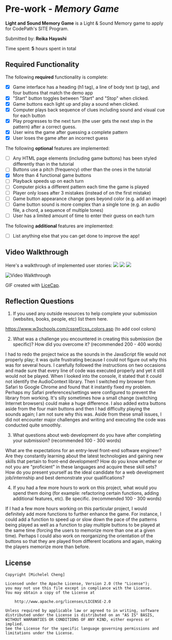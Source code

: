 # Pre-work - _Memory Game_

**Light and Sound Memory Game** is a Light & Sound Memory game to apply for CodePath's SITE Program.

Submitted by: **Reika Hayashi**

Time spent: **5** hours spent in total

## Required Functionality

The following **required** functionality is complete:

- [x] Game interface has a heading (h1 tag), a line of body text (p tag), and four buttons that match the demo app
- [x] "Start" button toggles between "Start" and "Stop" when clicked.
- [x] Game buttons each light up and play a sound when clicked.
- [x] Computer plays back sequence of clues including sound and visual cue for each button
- [x] Play progresses to the next turn (the user gets the next step in the pattern) after a correct guess.
- [x] User wins the game after guessing a complete pattern
- [x] User loses the game after an incorrect guess

The following **optional** features are implemented:

- [ ] Any HTML page elements (including game buttons) has been styled differently than in the tutorial
- [ ] Buttons use a pitch (frequency) other than the ones in the tutorial
- [x] More than 4 functional game buttons
- [ ] Playback speeds up on each turn
- [ ] Computer picks a different pattern each time the game is played
- [ ] Player only loses after 3 mistakes (instead of on the first mistake)
- [ ] Game button appearance change goes beyond color (e.g. add an image)
- [ ] Game button sound is more complex than a single tone (e.g. an audio file, a chord, a sequence of multiple tones)
- [ ] User has a limited amount of time to enter their guess on each turn

The following **additional** features are implemented:

- [ ] List anything else that you can get done to improve the app!

## Video Walkthrough

Here's a walkthrough of implemented user stories:
![](https://i.imgur.com/1sxT4ZF.gif)
![](https://i.imgur.com/3dRXWhm.gif)
![](https://i.imgur.com/jo24h4x.gif)

<img src='http://i.imgur.com/link/to/your/gif/file.gif' title='Video Walkthrough' width='' alt='Video Walkthrough' />

GIF created with [LiceCap](http://www.cockos.com/licecap/).

## Reflection Questions

1. If you used any outside resources to help complete your submission (websites, books, people, etc) list them here.

https://www.w3schools.com/cssref/css_colors.asp (to add cool colors)

2) What was a challenge you encountered in creating this submission (be specific)? How did you overcome it? (recommended 200 - 400 words)

I had to redo the project twice as the sounds in the JavaScript file would not properly play; it was quite frustrating because I could not figure out
why this was for several hours. I carefully followed the instructions on two occasions and made sure that every line of code was executed properly and
yet it still would not be played. When I looked into the console, it stated that it could not identify the AudioContext library. Then I switched my
browser from Safari to Google Chrome and found that it instantly fixed my problem. Perhaps my Safari preferences/settings were configured to prevent
the library from working. It's silly sometimes how a small change (switching Internet browsers) could make a huge difference. I also added extra buttons
aside from the four main buttons and then I had difficulty playing the sounds again; I am not sure why this was. Aside from these small issues,
I did not encounter major challenges and writing and executing the code was conducted quite smoothly.

3. What questions about web development do you have after completing your submission? (recommended 100 - 300 words)

What are the expectations for an entry-level front-end software engineer?
Are they constantly learning about the latest technologies and gaining new skills that pertain to front-end development?
How do you know whether or not you are "proficient" in these languages and acquire these skill sets?
How do you present yourself as the ideal candidate for a web development job/internship and best demonstrate your qualifications?

4. If you had a few more hours to work on this project, what would you spend them doing (for example: refactoring certain functions, adding additional features, etc). Be specific. (recommended 100 - 300 words)

If I had a few more hours working on this particular project, I would definitely add more functions to further enhance the game.
For instance, I could add a function to speed up or slow down the pace of the patterns being played as well as a function to play
multiple buttons to be played at the same time (forcing the users to memorize more than one at a given time). Perhaps I could also
work on reorganizing the orientation of the buttons so that they are played from different locations and again, making the players
memorize more than before.

## License

    Copyright [Michelel Cheng]

    Licensed under the Apache License, Version 2.0 (the "License");
    you may not use this file except in compliance with the License.
    You may obtain a copy of the License at

        http://www.apache.org/licenses/LICENSE-2.0

    Unless required by applicable law or agreed to in writing, software
    distributed under the License is distributed on an "AS IS" BASIS,
    WITHOUT WARRANTIES OR CONDITIONS OF ANY KIND, either express or implied.
    See the License for the specific language governing permissions and
    limitations under the License.
